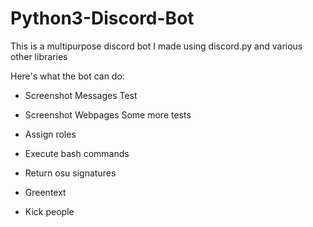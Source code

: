 # Python3-Discord-Bot
This is a multipurpose discord bot I made using discord.py and various other libraries

Here's what the bot can do:

- Screenshot Messages
  Test
  
- Screenshot Webpages
  Some more tests
  
- Assign roles

- Execute bash commands

- Return osu signatures

- Greentext

- Kick people
